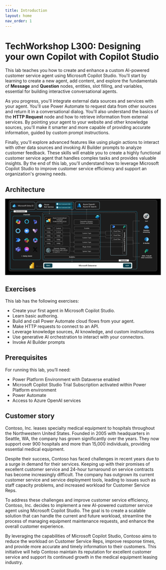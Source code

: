 ```yaml
---
title: Introduction
layout: home
nav_order: 1
---
```


# TechWorkshop L300: Designing your own Copilot with Copilot Studio


This lab teaches you how to create and enhance a custom AI-powered customer service agent using Microsoft Copilot Studio. You'll start by learning to create a new agent, add content, and explore the fundamentals of **Message** and **Question** nodes, entities, slot filling, and variables, essential for building interactive conversational agents.

As you progress, you'll integrate external data sources and services with your agent. You'll use Power Automate to request data from other sources and return it in a conversational dialog. You'll also understand the basics of the **HTTP Request** node and how to retrieve information from external services. By pointing your agent to your website and other knowledge sources, you'll make it smarter and more capable of providing accurate information, guided by custom prompt instructions.

Finally, you'll explore advanced features like using plugin actions to interact with other data sources and invoking AI Builder prompts to analyze customer feedback. These skills will enable you to create a highly functional customer service agent that handles complex tasks and provides valuable insights. By the end of this lab, you'll understand how to leverage Microsoft Copilot Studio to improve customer service efficiency and support an organization's growing needs.

## Architecture

![o2w1le2j.jpg](media/o2w1le2j.jpg)

## Exercises

This lab has the following exercises:

-   Create your first agent in Microsoft Copilot Studio.
-   Learn basic authoring.
-   Build and call Power Automate cloud flows from your agent.
-   Make HTTP requests to connect to an API.
-   Leverage knowledge sources, AI knowledge, and custom instructions
-   Use generative AI orchestration to interact with your connectors.
-   Invoke AI Builder prompts


## Prerequisites

For running this lab, you’ll need:

-   Power Platform Environment with Dataverse enabled
-   Microsoft Copilot Studio Trial Subscription activated within Power Platform environment
-   Power Automate
-   Access to Azure OpenAI services

## Customer story

Contoso, Inc. leases specialty medical equipment to hospitals throughout the Northwestern United States. Founded in 2005 with headquarters in Seattle, WA, the company has grown significantly over the years. They now support over 900 hospitals and more than 15,000 individuals, providing essential medical equipment.

Despite their success, Contoso has faced challenges in recent years due to a surge in demand for their services. Keeping up with their promises of excellent customer service and 24-hour turnaround on service contracts has become increasingly difficult. The company has outgrown its current customer service and service deployment tools, leading to issues such as staff capacity problems, and increased workload for Customer Service Reps.

To address these challenges and improve customer service efficiency, Contoso, Inc. decides to implement a new AI-powered customer service agent using Microsoft Copilot Studio. The goal is to create a scalable solution that can handle the current and future workload, streamline the process of managing equipment maintenance requests, and enhance the overall customer experience.

By leveraging the capabilities of Microsoft Copilot Studio, Contoso aims to reduce the workload on Customer Service Reps, improve response times, and provide more accurate and timely information to their customers. This initiative will help Contoso maintain its reputation for excellent customer service and support its continued growth in the medical equipment leasing industry.
